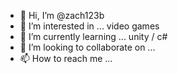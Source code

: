 - 👋 Hi, I’m @zach123b
- 👀 I’m interested in ...  video games
- 🌱 I’m currently learning ... unity / c#
- 💞️ I’m looking to collaborate on ...
- 📫 How to reach me ...

<!---
zach123b/zach123b is a ✨ special ✨ repository because its `README.md` (this file) appears on your GitHub profile.
You can click the Preview link to take a look at your changes.
--->
